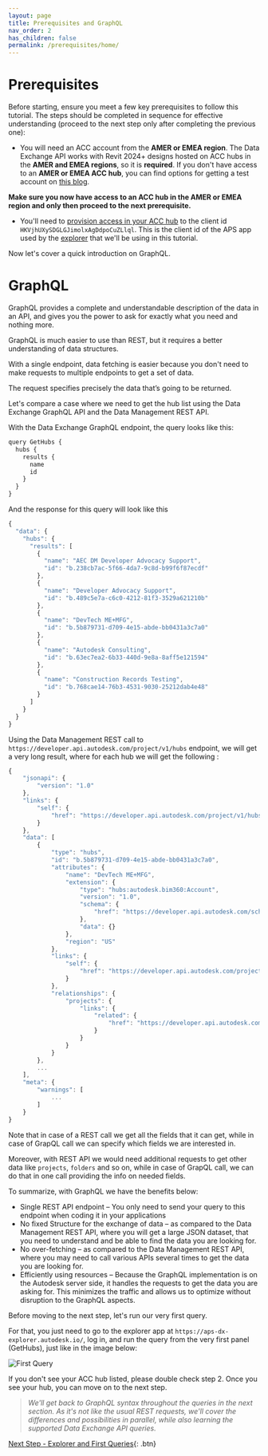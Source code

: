 ```yaml
---
layout: page
title: Prerequisites and GraphQL
nav_order: 2
has_children: false
permalink: /prerequisites/home/
---
```


# Prerequisites

Before starting, ensure you meet a few key prerequisites to follow this tutorial. The steps should be completed in sequence for effective understanding (proceed to the next step only after completing the previous one):

- You will need an ACC account from the **AMER or EMEA region**. The Data Exchange API works with Revit 2024+ designs hosted on ACC hubs in the **AMER and EMEA regions**, so it is **required**. If you don't have access to an **AMER or EMEA ACC hub**, you can find options for getting a test account on [this blog](https://fieldofviewblog.wordpress.com/2017/08/31/bim-360-acc-account-for-development/).

**Make sure you now have access to an ACC hub in the AMER or EMEA region and only then proceed to the next prerequisite.**

- You'll need to [provision access in your ACC hub](https://get-started.aps.autodesk.com/#provision-access-in-other-products) to the client id `HKVjhUXySDGLGJimolxAgDdpoCuZLlql`. This is the client id of the APS app used by the [explorer](https://aps-dx-explorer.autodesk.io/) that we'll be using in this tutorial.

Now let's cover a quick introduction on GraphQL.

# GraphQL

GraphQL provides a complete and understandable description of the data in an API, and gives you the power to ask for exactly what you need and nothing more.

GraphQL is much easier to use than REST, but it requires a better understanding of data structures​.

With a single endpoint, data fetching is easier because you don't need to make requests to multiple endpoints to get a set of data.

The request specifies precisely the data that’s going to be returned.

Let's compare a case where we need to get the hub list using the Data Exchange GraphQL API and the Data Management REST API.

With the Data Exchange GraphQL endpoint, the query looks like this:

```js
query GetHubs {
  hubs {
    results {
      name
      id
    }
  }
}
```

And the response for this query will look like this

```js
{
  "data": {
    "hubs": {
      "results": [
        {
          "name": "AEC DM Developer Advocacy Support",
          "id": "b.238cb7ac-5f66-4da7-9c8d-b99f6f87ecdf"
        },
        {
          "name": "Developer Advocacy Support",
          "id": "b.489c5e7a-c6c0-4212-81f3-3529a621210b"
        },
        {
          "name": "DevTech ME+MFG",
          "id": "b.5b879731-d709-4e15-abde-bb0431a3c7a0"
        },
        {
          "name": "Autodesk Consulting",
          "id": "b.63ec7ea2-6b33-440d-9e8a-8aff5e121594"
        },
        {
          "name": "Construction Records Testing",
          "id": "b.768cae14-76b3-4531-9030-25212dab4e48"
        }
      ]
    }
  }
}
```

Using the Data Management REST call to `https://developer.api.autodesk.com/project/v1/hubs` endpoint, we will get a very long result, where for each hub we will get the following :

```js
{
    "jsonapi": {
        "version": "1.0"
    },
    "links": {
        "self": {
            "href": "https://developer.api.autodesk.com/project/v1/hubs"
        }
    },
    "data": [
        {
            "type": "hubs",
            "id": "b.5b879731-d709-4e15-abde-bb0431a3c7a0",
            "attributes": {
                "name": "DevTech ME+MFG",
                "extension": {
                    "type": "hubs:autodesk.bim360:Account",
                    "version": "1.0",
                    "schema": {
                        "href": "https://developer.api.autodesk.com/schema/v1/versions/hubs:autodesk.bim360:Account-1.0"
                    },
                    "data": {}
                },
                "region": "US"
            },
            "links": {
                "self": {
                    "href": "https://developer.api.autodesk.com/project/v1/hubs/b.5b879731-d709-4e15-abde-bb0431a3c7a0"
                }
            },
            "relationships": {
                "projects": {
                    "links": {
                        "related": {
                            "href": "https://developer.api.autodesk.com/project/v1/hubs/b.5b879731-d709-4e15-abde-bb0431a3c7a0/projects"
                        }
                    }
                }
            }
        },
        ...
    ],
    "meta": {
        "warnings": [
            ...
        ]
    }
}
```

Note that in case of a REST call we get all the fields that it can get, while in case of GrapQL call we can specify which fields we are interested in.

Moreover, with REST API we would need additional requests to get other data like `projects`, `folders` and so on, while in case of GrapQL call, we can do that in one call providing the info on needed fields.

To summarize, with GraphQL we have the benefits below:

- Single REST API endpoint – You only need to send your query to this endpoint when coding it in your applications
- No fixed Structure for the exchange of data – as compared to the Data Management REST API, where you will get a large JSON dataset, that you need to understand and be able to find the data you are looking for.
- No over-fetching – as compared to the Data Management REST API, where you may need to call various APIs several times to get the data you are looking for.
- Efficiently using resources – Because the GraphQL implementation is on the Autodesk server side, it handles the requests to get the data you are asking for. This minimizes the traffic and allows us to optimize without disruption to the GraphQL aspects.

Before moving to the next step, let's run our very first query.

For that, you just need to go to the explorer app at `https://aps-dx-explorer.autodesk.io/`, log in, and run the query from the very first panel (GetHubs), just like in the image below:

![First Query](../../assets/images/getHubs.gif)

If you don't see your ACC hub listed, please double check step 2.
Once you see your hub, you can move on to the next step.


> _We'll get back to GraphQL syntax throughout the queries in the next section. As it's not like the usual REST requests, we'll cover the differences and possibilities in parallel, while also learning the supported Data Exchange API queries._

[Next Step - Explorer and First Queries](../../explorer/home/){: .btn}
